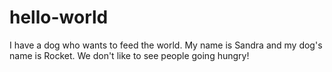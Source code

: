# hello-world
I have a dog who wants to feed the world.
My name is Sandra and my dog's name is Rocket. We don't like to see people going hungry!
